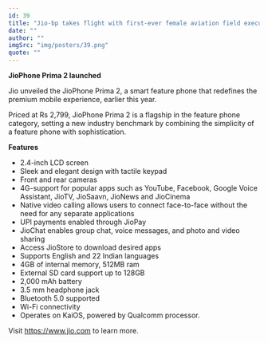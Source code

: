 ```yaml
---
id: 39
title: "Jio-bp takes flight with first-ever female aviation field executives"
date: ""
author: ""
imgSrc: "img/posters/39.png"
quote: ""
---
```


**JioPhone Prima 2 launched**

Jio unveiled the JioPhone Prima 2, a smart feature phone that redefines the premium mobile experience, earlier this year.

Priced at Rs 2,799, JioPhone Prima 2 is a flagship in the feature phone category, setting a new industry benchmark by combining the simplicity of a feature phone with sophistication.

**Features**

- 2.4-inch LCD screen
- Sleek and elegant design with tactile keypad
- Front and rear cameras
- 4G-support for popular apps such as YouTube, Facebook, Google Voice Assistant, JioTV, JioSaavn, JioNews and JioCinema
- Native video calling allows users to connect face-to-face without the need for any separate applications
- UPI payments enabled through JioPay
- JioChat enables group chat, voice messages, and photo and video sharing
- Access JioStore to download desired apps
- Supports English and 22 Indian languages
- 4GB of internal memory, 512MB ram
- External SD card support up to 128GB
- 2,000 mAh battery
- 3.5 mm headphone jack
- Bluetooth 5.0 supported
- Wi-Fi connectivity
- Operates on KaiOS, powered by Qualcomm processor.

Visit <https://www.jio.com> to learn more.

&nbsp;